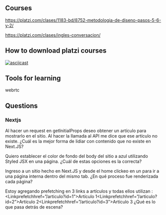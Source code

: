## Courses

https://platzi.com/clases/1183-bd/8752-metodologia-de-diseno-pasos-5-6-y-2/

https://platzi.com/clases/ingles-conversacion/

## How to download platzi courses

[![asciicast](https://cdn-b-east.streamable.com/image/el3xb_first.jpg?token=f7VbJ1WUmUaIpBCXWNXEEQ&expires=1550444421)](https://cdn-b-east.streamable.com/video/mp4/el3xb.mp4?token=VIMgDATVRryNxVF05g4HIg&expires=1550444324)

## Tools for learning

webrtc

## Questions

### Nextjs

Al hacer un request en getInitialProps deseo obtener un artículo para mostrarlo en el sitio. Al hacer la llamada al API me dice que ese artículo no existe. ¿Cuál es la mejor forma de lidiar con contenido que no existe en Next.JS?

Quiero establecer el color de fondo del body del sitio a azul utilizando Styled JSX en una página. ¿Cuál de estas opciones es la correcta?

Ingreso a un sitio hecho en Next.JS y desde el home clickeo en un <Link> para ir a una página interna dentro del mismo tab. ¿En qué proceso fue renderizada cada página?

Estoy agregando prefetching en 3 links a artículos y todas ellos utilizan <Link prefetch>:
<Linkprefetchhref=”/articulo?id=1”><a>Artículo 1</a></Link><Linkprefetchhref=”/articulo?id=2”><a>Artículo 2</a></Link><Linkprefetchhref=”/articulo?id=3”><a>Artículo 3</a></Link>
¿Qué es lo que pasa detrás de escena?
